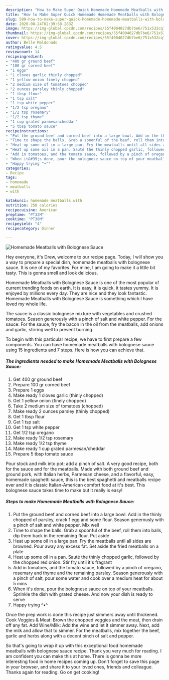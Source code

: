 ```yaml
---
description: "How to Make Super Quick Homemade Homemade Meatballs with Bolognese Sauce"
title: "How to Make Super Quick Homemade Homemade Meatballs with Bolognese Sauce"
slug: 589-how-to-make-super-quick-homemade-homemade-meatballs-with-bolognese-sauce
date: 2020-08-24T02:39:58.283Z
image: https://img-global.cpcdn.com/recipes/55f4004027db7be6/751x532cq70/homemade-meatballs-with-bolognese-sauce-recipe-main-photo.jpg
thumbnail: https://img-global.cpcdn.com/recipes/55f4004027db7be6/751x532cq70/homemade-meatballs-with-bolognese-sauce-recipe-main-photo.jpg
cover: https://img-global.cpcdn.com/recipes/55f4004027db7be6/751x532cq70/homemade-meatballs-with-bolognese-sauce-recipe-main-photo.jpg
author: Belle Maldonado
ratingvalue: 4.5
reviewcount: 14
recipeingredient:
- "400 gr ground beef"
- "100 gr corned beef"
- "1 eggs"
- "1 cloves garlic thinly chopped"
- "1 yellow onion finely chopped"
- "2 medium size of tomatoes chopped"
- "2 ounces parsley thinly chopped"
- "1 tbsp flour"
- "1 tsp salt"
- "1 tsp white pepper"
- "1/2 tsp oregano"
- "1/2 tsp rosemary"
- "1/2 tsp thyme"
- "1 cup grated parmesancheddar"
- "5 tbsp tomato sauce"
recipeinstructions:
- "Put the ground beef and corned beef into a large bowl. Add in the thinly chopped of parsley, crack 1 egg and some flour. Season generously with a pinch of salt and white pepper. Mix well"
- "Time to shape the balls. Grab a spoonful of the beef, roll them into balls, dip them back in the remaining flour. Put aside"
- "Heat up some oil in a large pan. Fry the meatballs until all sides are browned. Pour away any excess fat. Set aside the fried meatballs on a plate"
- "Heat up some oil in a pan. Sauté the thinly chopped garlic, followed by the chopped red onion. Stir fry until it&#39;s fragrant"
- "Add in tomatoes, and the tomato sauce, followed by a pinch of oregano, rosemary and thyme and the remaining parsley. Season generously with a pinch of salt, pour some water and cook over a medium heat for about 5 mins"
- "When it&#39;s done, pour the bolognese sauce on top of your meatballs. Sprinkle the dish with grated cheese. And now your dish is ready to serve"
- "Happy trying ^•^"
categories:
- Recipe
tags:
- homemade
- meatballs
- with

katakunci: homemade meatballs with 
nutrition: 250 calories
recipecuisine: American
preptime: "PT32M"
cooktime: "PT38M"
recipeyield: "4"
recipecategory: Dinner

---
```



![Homemade Meatballs with Bolognese Sauce](https://img-global.cpcdn.com/recipes/55f4004027db7be6/751x532cq70/homemade-meatballs-with-bolognese-sauce-recipe-main-photo.jpg)

Hey everyone, it's Drew, welcome to our recipe page. Today, I will show you a way to prepare a special dish, homemade meatballs with bolognese sauce. It is one of my favorites. For mine, I am going to make it a little bit tasty. This is gonna smell and look delicious.

Homemade Meatballs with Bolognese Sauce is one of the most popular of current trending foods on earth. It is easy, it is quick, it tastes yummy. It is enjoyed by millions every day. They are nice and they look fantastic. Homemade Meatballs with Bolognese Sauce is something which I have loved my whole life.

The sauce is a classic bolognese mixture with vegetables and crushed tomatoes. Season generously with a pinch of salt and white pepper. For the sauce: For the sauce, fry the bacon in the oil from the meatballs, add onions and garlic, stirring well to prevent burning.


To begin with this particular recipe, we have to first prepare a few components. You can have homemade meatballs with bolognese sauce using 15 ingredients and 7 steps. Here is how you can achieve that.

<!--inarticleads1-->

##### The ingredients needed to make Homemade Meatballs with Bolognese Sauce:

1. Get 400 gr ground beef
1. Prepare 100 gr corned beef
1. Prepare 1 eggs
1. Make ready 1 cloves garlic (thinly chopped)
1. Get 1 yellow onion (finely chopped)
1. Take 2 medium size of tomatoes (chopped)
1. Make ready 2 ounces parsley (thinly chopped)
1. Get 1 tbsp flour
1. Get 1 tsp salt
1. Get 1 tsp white pepper
1. Get 1/2 tsp oregano
1. Make ready 1/2 tsp rosemary
1. Make ready 1/2 tsp thyme
1. Make ready 1 cup grated parmesan/cheddar
1. Prepare 5 tbsp tomato sauce


Pour stock and milk into pot; add a pinch of salt. A very good recipe, both for the sauce and for the meatballs. Made with both ground beef and ground pork, with Italian herbs, Parmesan cheese, and a flavorful, easy, homemade spaghetti sauce, this is the best spaghetti and meatballs recipe ever and it is classic Italian-American comfort food at it&#39;s best. This bolognese sauce takes time to make but it really is easy! 

<!--inarticleads2-->

##### Steps to make Homemade Meatballs with Bolognese Sauce:

1. Put the ground beef and corned beef into a large bowl. Add in the thinly chopped of parsley, crack 1 egg and some flour. Season generously with a pinch of salt and white pepper. Mix well
1. Time to shape the balls. Grab a spoonful of the beef, roll them into balls, dip them back in the remaining flour. Put aside
1. Heat up some oil in a large pan. Fry the meatballs until all sides are browned. Pour away any excess fat. Set aside the fried meatballs on a plate
1. Heat up some oil in a pan. Sauté the thinly chopped garlic, followed by the chopped red onion. Stir fry until it&#39;s fragrant
1. Add in tomatoes, and the tomato sauce, followed by a pinch of oregano, rosemary and thyme and the remaining parsley. Season generously with a pinch of salt, pour some water and cook over a medium heat for about 5 mins
1. When it&#39;s done, pour the bolognese sauce on top of your meatballs. Sprinkle the dish with grated cheese. And now your dish is ready to serve
1. Happy trying ^•^


Once the prep work is done this recipe just simmers away until thickened. Cook Veggies &amp; Meat: Brown the chopped veggies and the meat, then drain off any fat. Add Wine/Milk: Add the wine and let it simmer away. Next, add the milk and allow that to simmer. For the meatballs, mix together the beef, garlic and herbs along with a decent pinch of salt and pepper. 

So that's going to wrap it up with this exceptional food homemade meatballs with bolognese sauce recipe. Thank you very much for reading. I am confident you can make this at home. There is gonna be more interesting food in home recipes coming up. Don't forget to save this page in your browser, and share it to your loved ones, friends and colleague. Thanks again for reading. Go on get cooking!
